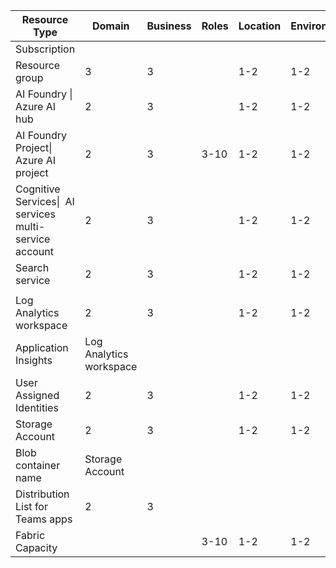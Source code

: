 | Resource Type                                           | Domain                  | Business | Roles | Location | Environment | ResourceType | Seq# | Example                 |
| ------------------------------------------------------- | ----------------------- | -------- | ----- | -------- | ----------- | ------------ | ---- | ----------------------- |
| Subscription                                            |                         |          |       |          |             |              |      | SubAIPoC                |
| Resource group                                          | 3                       | 3        |       | 1-2      | 1-2         | 2            | 1-2  | EcmSaiE2DRg1            |
| AI Foundry \| Azure AI hub                              | 2                       | 3        |       | 1-2      | 1-2         | 2            | 1-2  | EcmSaiE2DAif1           |
| AI Foundry Project\| Azure AI project                   | 2                       | 3        | 3-10  | 1-2      | 1-2         | 4            | 0    | EcmSaiPolicyBotE2DAifp1 |
| Cognitive Services\|  AI services multi-service account | 2                       | 3        |       | 1-2      | 1-2         | 2            | 0    | EcmSaiE2DCs1            |
| Search service                                          | 2                       | 3        |       | 1-2      | 1-2         | 2            | 1-2  | EcmSaiE2DSs1            |
|                                                         |                         |          |       |          |             |              |      |                         |
| Log Analytics workspace                                 | 2                       | 3        |       | 1-2      | 1-2         | 3            | 1-2  | EcmSaiE2DLaw1           |
| Application Insights                                    | Log Analytics workspace |          |       |          |             | 2            |      | EcmSaiE2DLaw1Ai         |
| User Assigned Identities                                | 2                       | 3        |       | 1-2      | 1-2         | 4            | 1-2  | EcmSaiE2DUami1          |
| Storage Account                                         | 2                       | 3        |       | 1-2      | 1-2         | 2            | 1-2  | ecmsaie2dsa1            |
| Blob container name                                     | Storage Account         |          |       |          |             | 2            | 1-2  | ecmsaie2dsa1bc          |
| Distribution List for Teams apps                        | 2                       | 3        |       |          |             | 2            |      | EcmSaiDL                |
| Fabric Capacity                                         |                         |          | 3-10  | 1-2      | 1-2         | 2            |      | InfraBoardsE2DFc        |